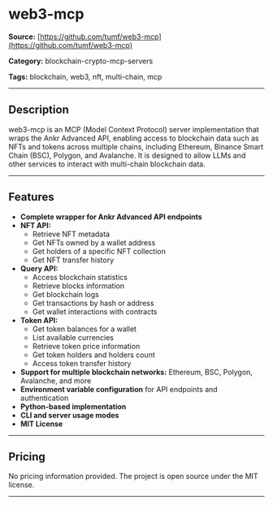 # web3-mcp

**Source:** [https://github.com/tumf/web3-mcp](https://github.com/tumf/web3-mcp)

**Category:** blockchain-crypto-mcp-servers

**Tags:** blockchain, web3, nft, multi-chain, mcp

---

## Description

web3-mcp is an MCP (Model Context Protocol) server implementation that wraps the Ankr Advanced API, enabling access to blockchain data such as NFTs and tokens across multiple chains, including Ethereum, Binance Smart Chain (BSC), Polygon, and Avalanche. It is designed to allow LLMs and other services to interact with multi-chain blockchain data.

---

## Features

- **Complete wrapper for Ankr Advanced API endpoints**
- **NFT API:**
  - Retrieve NFT metadata
  - Get NFTs owned by a wallet address
  - Get holders of a specific NFT collection
  - Get NFT transfer history
- **Query API:**
  - Access blockchain statistics
  - Retrieve blocks information
  - Get blockchain logs
  - Get transactions by hash or address
  - Get wallet interactions with contracts
- **Token API:**
  - Get token balances for a wallet
  - List available currencies
  - Retrieve token price information
  - Get token holders and holders count
  - Access token transfer history
- **Support for multiple blockchain networks:** Ethereum, BSC, Polygon, Avalanche, and more
- **Environment variable configuration** for API endpoints and authentication
- **Python-based implementation**
- **CLI and server usage modes**
- **MIT License**

---

## Pricing

No pricing information provided. The project is open source under the MIT license.

---
